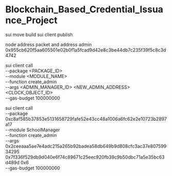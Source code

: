# Blockchain_Based_Credential_Issuance_Project

sui move build
sui client publish

node address packet and address admin
0x955cb620f5aa605501e02b0f1a5fcad9d42e8c3be44db7c235f39f5c8c3d4742

sui client call \
 --package <PACKAGE_ID> \
 --module <MODULE_NAME> \
 --function create_admin \
 --args <ADMIN_MANAGER_ID> <NEW_ADMIN_ADDRESS> <CLOCK_OBJECT_ID> \
 --gas-budget 100000000

sui client call \
 --package 0xc8af585b37853e5131658729fafe52e43cc48a1006a6fc62e2e10723b2897a17 \
 --module SchoolManager \
 --function create_admin \
 --args 0x2ceeaaa5ae7e4adc215a265b92badea58db649b9d808cfc3ac37e80759934295 0x7f336f529db9d040e6f74c89671c25eec920fb39c9b50dbc71a5e35bc63d489d 0x6 \
 --gas-budget 100000000
